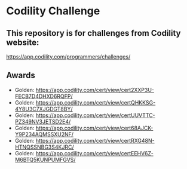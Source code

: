 # Codility Challenge
## This repository is for challenges from Codility website:
https://app.codility.com/programmers/challenges/

## Awards
- Golden: https://app.codility.com/cert/view/cert2XXP3U-FECB7D4DHXD6RQFP/
- Golden: https://app.codility.com/cert/view/certQHKKSG-4Y8U3C7XJGDGT8BY/
- Golden: https://app.codility.com/cert/view/certUUVTTC-PZ349NV3JETSD2E4/
- Golden: https://app.codility.com/cert/view/cert68AJCK-Y9P234AQMSSXU2NF/
- Golden: https://app.codility.com/cert/view/certRXG48N-HTNQSSNBG3S4KJRC/
- Golden: https://app.codility.com/cert/view/certEEHV6Z-M6BTQ5KUNPUMFGVS/
